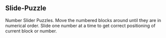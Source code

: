 ## Slide-Puzzle

Number Slider Puzzles. Move the numbered blocks around until they are in numerical order. Slide one number at a time to get correct positioning of current block or number.
